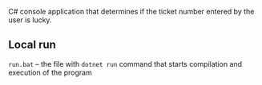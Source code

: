 ﻿C# console application that determines if the ticket number entered by the user is lucky.

## Local run
`run.bat` – the file with `dotnet run` command that starts compilation and execution of the program